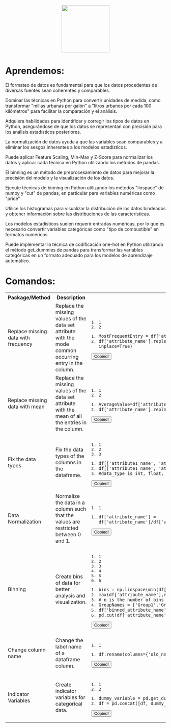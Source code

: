 <p align="center">
  <img width="150px" src="https://i.ibb.co/bXvzjXm/LOGO-h1.png" />
</p>

# Aprendemos:

El formateo de datos es fundamental para que los datos procedentes de diversas fuentes sean coherentes y comparables.

Dominar las técnicas en Python para convertir unidades de medida, como transformar "millas urbanas por galón" a "litros urbanos por cada 100 kilómetros" para facilitar la comparación y el análisis.

Adquiera habilidades para identificar y corregir los tipos de datos en Python, asegurándose de que los datos se representan con precisión para los análisis estadísticos posteriores.

La normalización de datos ayuda a que las variables sean comparables y a eliminar los sesgos inherentes a los modelos estadísticos.

Puede aplicar Feature Scaling, Min-Max y Z-Score para normalizar los datos y aplicar cada técnica en Python utilizando los métodos de pandas.

El binning es un método de preprocesamiento de datos para mejorar la precisión del modelo y la visualización de los datos.

Ejecute técnicas de binning en Python utilizando los métodos "linspace" de numpy y "cut" de pandas, en particular para variables numéricas como "price"

Utilice los histogramas para visualizar la distribución de los datos bindeados y obtener información sobre las distribuciones de las características.

Los modelos estadísticos suelen requerir entradas numéricas, por lo que es necesario convertir variables categóricas como "tipo de combustible" en formatos numéricos.

Puede implementar la técnica de codificación one-hot en Python utilizando el método get_dummies de pandas para transformar las variables categóricas en un formato adecuado para los modelos de aprendizaje automático.

# Comandos:

<table width="100%">
<tbody><tr>
<th width="20%">Package/Method </th><th width="50%">Description </th><th width="30%">Code Example</th>
</tr>
    <tr>
        <td>Replace missing data with frequency</td>
        <td>Replace the missing values of the data set attribute with the mode common occurring entry in the column. </td>
        <td><pre class="prettyprint linenums prettyprinted" style=""><ol class="formatted-line-numbers"><li>1</li><li>2</li></ol><ol class="linenums"><li class="L0"><code><span class="typ">MostFrequentEntry</span><span class="pln"> </span><span class="pun">=</span><span class="pln"> df</span><span class="pun">[</span><span class="str">'attribute_name'</span><span class="pun">].</span><span class="pln">value_counts</span><span class="pun">().</span><span class="pln">idxmax</span><span class="pun">()</span><span class="pln"> </span></code></li><li class="L1"><code><span class="pln">df</span><span class="pun">[</span><span class="str">'attribute_name'</span><span class="pun">].</span><span class="pln">replace</span><span class="pun">(</span><span class="pln">np</span><span class="pun">.</span><span class="pln">nan</span><span class="pun">,</span><span class="typ">MostFrequentEntry</span><span class="pun">,&gt;</span><span class="pln">df</span><span class="pun">[</span><span class="str">'attribute_name'</span><span class="pun">].</span><span class="pln">replace</span><span class="pun">(</span><span class="pln">np</span><span class="pun">.</span><span class="pln">nan</span><span class="pun">,</span><span class="typ">MostFrequentEntry</span><span class="pun">,</span><span class="pln"> inplace</span><span class="pun">=</span><span class="kwd">True</span><span class="pun">)</span></code></li></ol><button title="Copy" class="action-code-block copy-code-block multiple-lines"><i class="fa fa-copy" aria-hidden="true"></i><span class="popuptext" id="md-code-block-copy-0">Copied!</span></button></pre></td>
    </tr>
    <tr>
        <td>Replace missing data with mean</td>
        <td>Replace the missing values of the data set attribute with the mean of all the entries in the column. </td>
        <td><pre class="prettyprint linenums prettyprinted" style=""><ol class="formatted-line-numbers"><li>1</li><li>2</li></ol><ol class="linenums"><li class="L0"><code><span class="typ">AverageValue</span><span class="pun">=</span><span class="pln">df</span><span class="pun">[</span><span class="str">'attribute_name'</span><span class="pun">].</span><span class="pln">astype</span><span class="pun">(&lt;</span><span class="pln">data_type</span><span class="pun">&gt;).</span><span class="pln">mean</span><span class="pun">(</span><span class="pln">axis</span><span class="pun">=</span><span class="lit">0</span><span class="pun">)</span></code></li><li class="L1"><code><span class="pln">df</span><span class="pun">[</span><span class="str">'attribute_name'</span><span class="pun">].</span><span class="pln">replace</span><span class="pun">(</span><span class="pln">np</span><span class="pun">.</span><span class="pln">nan</span><span class="pun">,</span><span class="pln"> </span><span class="typ">AverageValue</span><span class="pun">,</span><span class="pln"> inplace</span><span class="pun">=</span><span class="kwd">True</span><span class="pun">)</span></code></li></ol><button title="Copy" class="action-code-block copy-code-block multiple-lines"><i class="fa fa-copy" aria-hidden="true"></i><span class="popuptext" id="md-code-block-copy-1">Copied!</span></button></pre></td>
    </tr>
    <tr>
        <td>Fix the data types</td>
        <td>Fix the data types of the columns in the dataframe.</td>
        <td><pre class="prettyprint linenums prettyprinted" style=""><ol class="formatted-line-numbers"><li>1</li><li>2</li><li>3</li></ol><ol class="linenums"><li class="L0"><code><span class="pln">df</span><span class="pun">[[</span><span class="str">'attribute1_name'</span><span class="pun">,</span><span class="pln"> </span><span class="str">'attribute2_name'</span><span class="pun">,</span><span class="pln"> </span><span class="pun">...]]</span><span class="pln"> </span><span class="pun">=</span><span class="pln"> </span></code></li><li class="L1"><code><span class="pln">df</span><span class="pun">[[</span><span class="str">'attribute1_name'</span><span class="pun">,</span><span class="pln"> </span><span class="str">'attribute2_name'</span><span class="pun">,</span><span class="pln"> </span><span class="pun">...]].</span><span class="pln">astype</span><span class="pun">(</span><span class="str">'data_type'</span><span class="pun">)</span></code></li><li class="L2"><code><span class="com">#data_type is int, float, char, etc. </span></code></li></ol><button title="Copy" class="action-code-block copy-code-block multiple-lines"><i class="fa fa-copy" aria-hidden="true"></i><span class="popuptext" id="md-code-block-copy-2">Copied!</span></button></pre></td>
    </tr>
    <tr>
        <td>Data Normalization</td>
        <td>Normalize the data in a column such that the values are restricted between 0 and 1.</td>
        <td><pre class="prettyprint linenums prettyprinted" style="padding-right: 42px;"><ol class="formatted-line-numbers"><li>1</li></ol><ol class="linenums"><li class="L0"><code><span class="pln">df</span><span class="pun">[</span><span class="str">'attribute_name'</span><span class="pun">]</span><span class="pln"> </span><span class="pun">=</span><span class="pln"> </span><br><span class="pln">df</span><span class="pun">[</span><span class="str">'attribute_name'</span><span class="pun">]/</span><span class="pln">df</span><span class="pun">[</span><span class="str">'attribute_name'</span><span class="pun">].</span><span class="pln">max</span><span class="pun">()</span></code></li></ol><button title="Copy" class="action-code-block copy-code-block one-line"><i class="fa fa-copy" aria-hidden="true"></i><span class="popuptext" id="md-code-block-copy-3">Copied!</span></button></pre></td>
    </tr>
    <tr>
        <td>Binning</td>
        <td>Create bins of data for better analysis and visualization.</td>
        <td><pre class="prettyprint linenums prettyprinted" style=""><ol class="formatted-line-numbers"><li>1</li><li>2</li><li>3</li><li>4</li><li>5</li><li>6</li></ol><ol class="linenums"><li class="L0"><code><span class="pln">bins </span><span class="pun">=</span><span class="pln"> np</span><span class="pun">.</span><span class="pln">linspace</span><span class="pun">(</span><span class="pln">min</span><span class="pun">(</span><span class="pln">df</span><span class="pun">[</span><span class="str">'attribute_name'</span><span class="pun">]),</span><span class="pln"> </span></code></li><li class="L1"><code><span class="pln">max</span><span class="pun">(</span><span class="pln">df</span><span class="pun">[</span><span class="str">'attribute_name'</span><span class="pun">],</span><span class="pln">n</span><span class="pun">)</span></code></li><li class="L2"><code><span class="com"># n is the number of bins needed </span></code></li><li class="L3"><code><span class="typ">GroupNames</span><span class="pln"> </span><span class="pun">=</span><span class="pln"> </span><span class="pun">[</span><span class="str">'Group1'</span><span class="pun">,</span><span class="str">'Group2'</span><span class="pun">,</span><span class="str">'Group3,...]</span></code></li><li class="L4"><code><span class="str">df['</span><span class="pln">binned_attribute_name</span><span class="str">'] = </span></code></li><li class="L5"><code><span class="str">pd.cut(df['</span><span class="pln">attribute_name</span><span class="str">'], bins, labels=GroupNames, include_lowest=True)</span></code></li></ol><button title="Copy" class="action-code-block copy-code-block multiple-lines"><i class="fa fa-copy" aria-hidden="true"></i><span class="popuptext" id="md-code-block-copy-4">Copied!</span></button></pre></td>
    </tr>
    <tr>
        <td>Change column name</td>
        <td>Change the label name of a dataframe column.</td>
        <td><pre class="prettyprint linenums prettyprinted" style="padding-right: 42px;"><ol class="formatted-line-numbers"><li>1</li></ol><ol class="linenums"><li class="L0"><code><span class="pln">df</span><span class="pun">.</span><span class="pln">rename</span><span class="pun">(</span><span class="pln">columns</span><span class="pun">={</span><span class="str">'old_name'</span><span class="pun">:</span><span class="pln">\'new_name</span><span class="str">'}, inplace=True)</span></code></li></ol><button title="Copy" class="action-code-block copy-code-block one-line"><i class="fa fa-copy" aria-hidden="true"></i><span class="popuptext" id="md-code-block-copy-5">Copied!</span></button></pre></td>
    </tr>
    <tr>
        <td>Indicator Variables</td>
        <td>Create indicator variables for categorical data.</td>
        <td><pre class="prettyprint linenums prettyprinted" style=""><ol class="formatted-line-numbers"><li>1</li><li>2</li></ol><ol class="linenums"><li class="L0"><code><span class="pln">dummy_variable </span><span class="pun">=</span><span class="pln"> pd</span><span class="pun">.</span><span class="pln">get_dummies</span><span class="pun">(</span><span class="pln">df</span><span class="pun">[</span><span class="str">'attribute_name'</span><span class="pun">])</span></code></li><li class="L1"><code><span class="pln">df </span><span class="pun">=</span><span class="pln"> pd</span><span class="pun">.</span><span class="pln">concat</span><span class="pun">([</span><span class="pln">df</span><span class="pun">,</span><span class="pln"> dummy_variable</span><span class="pun">],</span><span class="pln">axis </span><span class="pun">=</span><span class="pln"> </span><span class="lit">1</span><span class="pun">)</span></code></li></ol><button title="Copy" class="action-code-block copy-code-block multiple-lines"><i class="fa fa-copy" aria-hidden="true"></i><span class="popuptext" id="md-code-block-copy-6">Copied!</span></button></pre></td>
    </tr>
</tbody></table>